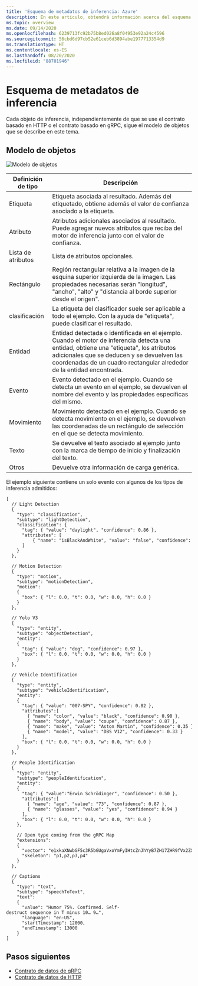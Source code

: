 ```yaml
---
title: 'Esquema de metadatos de inferencia: Azure'
description: En este artículo, obtendrá información acerca del esquema de metadatos de inferencia.
ms.topic: overview
ms.date: 09/14/2020
ms.openlocfilehash: 6239713fc92b75b8ed026a8f04953e92a24c4596
ms.sourcegitcommit: 56cbd6d97cb52e61ceb6d3894abe1977713354d9
ms.translationtype: HT
ms.contentlocale: es-ES
ms.lasthandoff: 08/20/2020
ms.locfileid: "88701946"
---
```

# <a name="inference-metadata-schema"></a>Esquema de metadatos de inferencia 

Cada objeto de inferencia, independientemente de que se use el contrato basado en HTTP o el contrato basado en gRPC, sigue el modelo de objetos que se describe en este tema.

## <a name="object-model"></a>Modelo de objetos

![Modelo de objetos](./media/inference-metadata-schema/object-model.png)
 
|Definición de tipo|Descripción|
|---|---|
|Etiqueta|Etiqueta asociada al resultado. Además del etiquetado, obtiene además el valor de confianza asociado a la etiqueta.|
|Atributo|Atributos adicionales asociados al resultado. Puede agregar nuevos atributos que reciba del motor de inferencia junto con el valor de confianza.|
|Lista de atributos|Lista de atributos opcionales.|
|Rectángulo|Región rectangular relativa a la imagen de la esquina superior izquierda de la imagen. Las propiedades necesarias serán "longitud", "ancho", "alto" y "distancia al borde superior desde el origen".|
|clasificación|La etiqueta del clasificador suele ser aplicable a todo el ejemplo. Con la ayuda de "etiqueta", puede clasificar el resultado.|
|Entidad|Entidad detectada o identificada en el ejemplo. Cuando el motor de inferencia detecta una entidad, obtiene una "etiqueta", los atributos adicionales que se deducen y se devuelven las coordenadas de un cuadro rectangular alrededor de la entidad encontrada.|
|Evento|Evento detectado en el ejemplo. Cuando se detecta un evento en el ejemplo, se devuelven el nombre del evento y las propiedades específicas del mismo.|
|Movimiento|Movimiento detectado en el ejemplo. Cuando se detecta movimiento en el ejemplo, se devuelven las coordenadas de un rectángulo de selección en el que se detecta movimiento.|
|Texto|Se devuelve el texto asociado al ejemplo junto con la marca de tiempo de inicio y finalización del texto.|
|Otros|Devuelve otra información de carga genérica.|

El ejemplo siguiente contiene un solo evento con algunos de los tipos de inferencia admitidos:

```
[ 
  // Light Detection 
  { 
    "type": "classification", 
    "subtype": "lightDetection", 
    "classification": { 
      "tag": { "value": "daylight", "confidence": 0.86 }, 
      "attributes": [ 
          { "name": "isBlackAndWhite", "value": "false", "confidence": 0.71 } 
      ] 
    } 
  }, 
 
  // Motion Detection 
  { 
    "type": "motion", 
    "subtype": "motionDetection", 
    "motion": 
    { 
      "box": { "l": 0.0, "t": 0.0, "w": 0.0, "h": 0.0 } 
    } 
  }, 
 
  // Yolo V3 
  { 
    "type": "entity", 
    "subtype": "objectDetection",     
    "entity": 
    { 
      "tag": { "value": "dog", "confidence": 0.97 }, 
      "box": { "l": 0.0, "t": 0.0, "w": 0.0, "h": 0.0 } 
    } 
  }, 
 
  // Vehicle Identification 
  { 
    "type": "entity", 
    "subtype": "vehicleIdentification",     
    "entity": 
    { 
      "tag": { "value": "007-SPY", "confidence": 0.82 }, 
      "attributes":[   
        { "name": "color", "value": "black", "confidence": 0.90 }, 
        { "name": "body", "value": "coupe", "confidence": 0.87 }, 
        { "name": "make", "value": "Aston Martin", "confidence": 0.35 }, 
        { "name": "model", "value": "DBS V12", "confidence": 0.33 } 
      ], 
      "box": { "l": 0.0, "t": 0.0, "w": 0.0, "h": 0.0 } 
    } 
  }, 
 
  // People Identification 
  { 
    "type": "entity", 
    "subtype": "peopleIdentification",     
    "entity": 
    { 
      "tag": { "value":"Erwin Schrödinger", "confidence": 0.50 }, 
      "attributes":[   
        { "name": "age", "value": "73", "confidence": 0.87 }, 
        { "name": "glasses", "value": "yes", "confidence": 0.94 } 
      ], 
      "box": { "l": 0.0, "t": 0.0, "w": 0.0, "h": 0.0 } 
    }, 
 
    // Open type coming from the gRPC Map 
    "extensions":  
    { 
      "vector": "e1xkaXNwbGF5c3R5bGUgaVxoYmFyIHtcZnJhYyB7ZH17ZHR9fVx2ZXJ0IFxQc2kgKHQpXHJhbmdsZSA9e1xoYXQge0h9fVx2ZXJ0IFxQc2kgKHQpXHJhbmdsZSB9KQ==", 
      "skeleton": "p1,p2,p3,p4" 
    } 
  }, 
 
  // Captions 
  {     
    "type": "text", 
    "subtype": "speechToText",   
    "text": 
    { 
      "value": "Humor 75%. Confirmed. Self-destruct sequence in T minus 10… 9…", 
      "language": "en-US", 
      "startTimestamp": 12000, 
      "endTimestamp": 13000 
    } 
]
```

## <a name="next-steps"></a>Pasos siguientes

- [Contrato de datos de gRPC](grpc-data-contract.md)
- [Contrato de datos de HTTP](http-data-contract.md)
